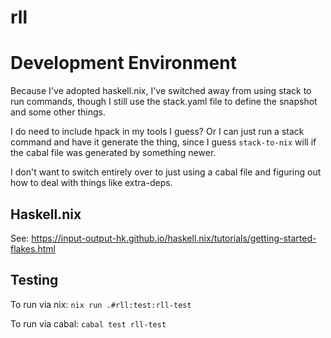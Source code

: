 # rll

# Development Environment
Because I've adopted haskell.nix, I've switched away from using stack
to run commands, though I still use the stack.yaml file to define
the snapshot and some other things.

I do need to include hpack in my tools I guess? Or I can just run a stack
command and have it generate the thing, since I guess `stack-to-nix` will
if the cabal file was generated by something newer.

I don't want to switch entirely over to just using a cabal file and
figuring out how to deal with things like extra-deps.

## Haskell.nix
See: https://input-output-hk.github.io/haskell.nix/tutorials/getting-started-flakes.html

## Testing
To run via nix: `nix run .#rll:test:rll-test`

To run via cabal: `cabal test rll-test`
